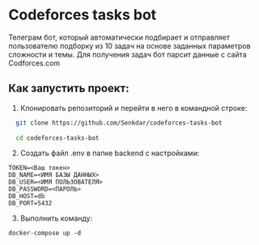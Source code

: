 # Codeforces tasks bot
Телеграм бот, который автоматически подбирает и отправляет пользователю подборку из 10 задач на основе заданных параметров сложности и темы. Для получения задач бот парсит данные с сайта Codforces.com


## Как запустить проект:
1. Клонировать репозиторий и перейти в него в командной строке:

```bash
  git clone https://github.com/Senkdar/codeforces-tasks-bot
  
  cd codeforces-tasks-bot
```
2. Создать файл .env в папке backend с настройками:
 ```
TOKEN=<Ваш токен>
DB_NAME=<ИМЯ БАЗЫ ДАННЫХ>
DB_USER=<ИМЯ ПОЛЬЗОВАТЕЛЯ>
DB_PASSWORD=<ПАРОЛЬ>
DB_HOST=db
DB_PORT=5432
```
3. Выполнить команду:
```
docker-compose up -d
```
